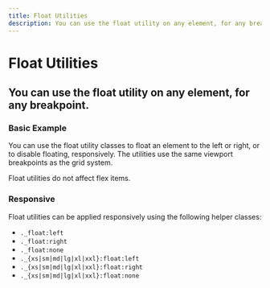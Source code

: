 ```yaml
---
title: Float Utilities
description: You can use the float utility on any element, for any breakpoint. 
---
```


<script setup>
import * as examples from './examples';
</script>

# Float Utilities

## You can use the float utility on any element, for any breakpoint. 

### Basic Example
You can use the float utility classes to float an element to the left or right, or to disable floating, responsively. The utilities use the same viewport breakpoints as the grid system. 

<example :component="examples.FloatBasicExample" :html="examples.FloatBasicExampleHTML"></example>

<i-alert variant="info" class="_margin-top-1">
    <template #icon><i-icon icon="info"></i-icon></template>
     Float utilities do not affect flex items.
</i-alert>

### Responsive
Float utilities can be applied responsively using the following helper classes:

- `._float:left`
- `._float:right`
- `._float:none`
- `._{xs|sm|md|lg|xl|xxl}:float:left`
- `._{xs|sm|md|lg|xl|xxl}:float:right`
- `._{xs|sm|md|lg|xl|xxl}:float:none`

<example :component="examples.FloatResponsiveExample" :html="examples.FloatResponsiveExampleHTML"></example>
